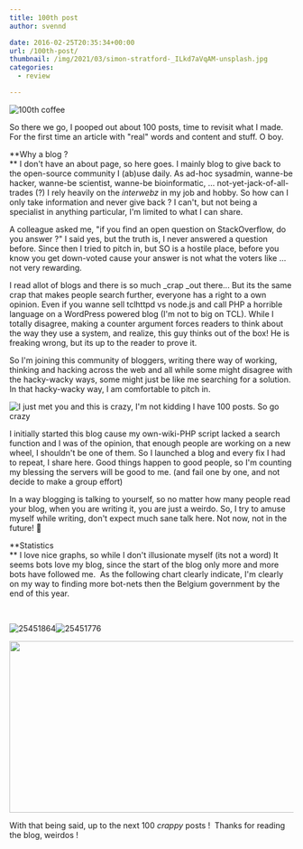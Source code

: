 ```yaml
---
title: 100th post
author: svennd

date: 2016-02-25T20:35:34+00:00
url: /100th-post/
thumbnail: /img/2021/03/simon-stratford-_ILkd7aVqAM-unsplash.jpg
categories:
  - review

---
```

  ![100th coffee](/img//2015/07/25451680-1.jpg)

So there we go, I pooped out about 100 posts, time to revisit what I made. For the first time an article with "real" words and content and stuff. O boy.

**Why a blog ?  
** I don't have an about page, so here goes. I mainly blog to give back to the open-source community I (ab)use daily. As ad-hoc sysadmin, wanne-be hacker, wanne-be scientist, wanne-be bioinformatic, ... not-yet-jack-of-all-trades (?) I rely heavily on the _interwebz_ in my job and hobby. So how can I only take information and never give back ? I can't, but not being a specialist in anything particular, I'm limited to what I can share.

A colleague asked me, "if you find an open question on StackOverflow, do you answer ?" I said yes, but the truth is, I never answered a question before. Since then I tried to pitch in, but SO is a hostile place, before you know you get down-voted cause your answer is not what the voters like ... not very rewarding.

I read allot of blogs and there is so much _crap _out there... But its the same crap that makes people search further, everyone has a right to a own opinion. Even if you wanne sell tclhttpd vs node.js and call PHP a horrible language on a WordPress powered blog (I'm not to big on TCL). While I totally disagree, making a counter argument forces readers to think about the way they use a system, and realize, this guy thinks out of the box! He is freaking wrong, but its up to the reader to prove it.

So I'm joining this community of bloggers, writing there way of working, thinking and hacking across the web and all while some might disagree with the hacky-wacky ways, some might just be like me searching for a solution. In that hacky-wacky way, I am comfortable to pitch in.

  ![I just met you and this is crazy, I'm not kidding I have 100 posts. So go crazy](/img//2015/07/25451744-1.png)

I initially started this blog cause my own-wiki-PHP script lacked a search function and I was of the opinion, that enough people are working on a new wheel, I shouldn't be one of them. So I launched a blog and every fix I had to repeat, I share here. Good things happen to good people, so I'm counting my blessing the servers will be good to me. (and fail one by one, and not decide to make a group effort)

In a way blogging is talking to yourself, so no matter how many people read your blog, when you are writing it, you are just a weirdo. So, I try to amuse myself while writing, don't expect much sane talk here. Not now, not in the future! 🙂

**Statistics  
** I love nice graphs, so while I don't illusionate myself (its not a word) It seems bots love my blog, since the start of the blog only more and more bots have followed me.  As the following chart clearly indicate, I'm clearly on my way to finding more bot-nets then the Belgium government by the end of this year.

&nbsp;

![25451864](/img//2015/07/25451864-1.png)![25451776](/img//2015/07/25451776-1.png)

<img loading="lazy" class="alignnone wp-image-989 size-full" src="/img//2015/07/25451840-1.png" width="606" height="304" srcset="/img/2015/07/25451840-1.png 606w, /img/2015/07/25451840-1-300x150.png 300w, /img/2015/07/25451840-1-2x1.png 2w" sizes="(max-width: 606px) 100vw, 606px" />

With that being said, up to the next 100 _crappy_ posts !  Thanks for reading the blog, weirdos !
